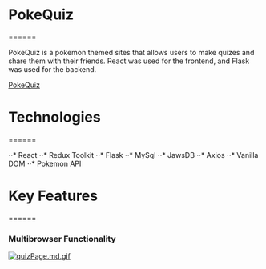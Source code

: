 # PokeQuiz 
======

PokeQuiz is a pokemon themed sites that allows users to make quizes and share them with their friends. React was used for the frontend, and Flask was used for the backend. 

[PokeQuiz](https://pokequiz1.herokuapp.com/)

# Technologies  
======

⋅⋅* React
⋅⋅* Redux Toolkit
⋅⋅* Flask
⋅⋅* MySql
⋅⋅* JawsDB
⋅⋅* Axios
⋅⋅* Vanilla DOM
⋅⋅* Pokemon API

# Key Features  
======

### Multibrowser Functionality 

[![quizPage.md.gif](https://s8.gifyu.com/images/quizPage.md.gif)](https://gifyu.com/image/ifzw)






